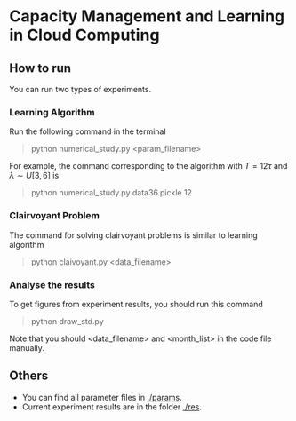 # Capacity Management and Learning in Cloud Computing
## How to run  
You can run two types of experiments.  
### Learning Algorithm
Run the following command in the terminal
> python numerical_study.py <param_filename> <months>

For example, the command corresponding to the algorithm with $T = 12\tau$ and $\lambda\sim U[3,6]$ is

> python numerical_study.py data36.pickle 12

### Clairvoyant Problem
The command for solving clairvoyant problems is similar to learning algorithm
> python claivoyant.py <data_filename> <months>

### Analyse the results
To get figures from experiment results, you should run this command
> python draw_std.py

Note that you should <data_filename> and <month_list> in the code file manually.

## Others
* You can find all parameter files in [./params](https://github.com/CyrusNiry/cloudcomputing/tree/main/params).
* Current experiment results are in the folder [./res](https://github.com/CyrusNiry/cloudcomputing/tree/main/res).
